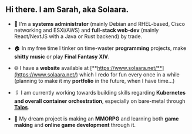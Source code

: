 ## Hi there. I am Sarah, aka Solaara.

- 💼 I'm a **systems administrator** (mainly Debian and RHEL-based, Cisco networking and ESXi/AWS) and **full-stack web-dev** (mainly React/NextJS with a Java or Rust backend) by trade.

- 🏠 In my free time I tinker on time-waster **programming** projects, make **shitty music** or play **Final Fantasy XIV**.

- 🌐 I have a **website** available at [**https://www.solaara.net/**](https://www.solaara.net/) which I redo for fun every once in a while (planning to make it my **portfolio** in the future, when I have time...)

- 🖇️ I am currently working towards building skills regarding **Kubernetes and overall container orchestration**, especially on bare-metal through [**Talos**](https://talos.dev/).

- 🌃 My dream project is making an **MMORPG** and learning both **game making** and **online game development** through it.

<!--
**IAMSolaara/IAMSolaara** is a ✨ _special_ ✨ repository because its `README.md` (this file) appears on your GitHub profile.

Here are some ideas to get you started:

- 🔭 I’m currently working on ...
- 🌱 I’m currently learning ...
- 👯 I’m looking to collaborate on ...
- 🤔 I’m looking for help with ...
- 💬 Ask me about ...
- 📫 How to reach me: ...
- 😄 Pronouns: ...
- ⚡ Fun fact: ...
-->
